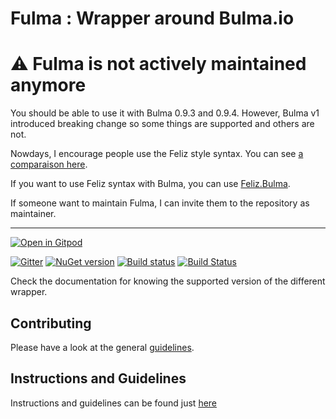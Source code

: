 # Fulma : Wrapper around Bulma.io

# ⚠️ Fulma is not actively maintained anymore

You should be able to use it with Bulma 0.9.3 and 0.9.4. However, Bulma v1 introduced breaking change so some things are supported and others are not.

Nowdays, I encourage people use the Feliz style syntax. You can see [a comparaison here](https://github.com/Zaid-Ajaj/Feliz/issues/155).

If you want to use Feliz syntax with Bulma, you can use [Feliz.Bulma](https://github.com/Dzoukr/Feliz.Bulma).

If someone want to maintain Fulma, I can invite them to the repository as maintainer.

--------

[![Open in Gitpod](https://gitpod.io/button/open-in-gitpod.svg)](https://gitpod.io/#https://github.com/Fulma/Fulma)

[![Gitter](https://badges.gitter.im/gitterHQ/gitter.svg)](https://gitter.im/fable-compiler/Fable)
[![NuGet version](https://badge.fury.io/nu/Fulma.svg)](https://badge.fury.io/nu/Fulma)
[![Build status](https://ci.appveyor.com/api/projects/status/s5syrdkbmbouoa0p/branch/master?svg=true)](https://ci.appveyor.com/project/MangelMaxime/fulma/branch/master)
[![Build Status](https://travis-ci.org/MangelMaxime/Fulma.svg?branch=master)](https://travis-ci.org/MangelMaxime/Fulma)

Check the documentation for knowing the supported version of the different wrapper.

Contributing
------
Please have a look at the general [guidelines](https://github.com/fable-elmish/elmish/blob/master/.github/CONTRIBUTING.md).

Instructions and Guidelines
------
Instructions and guidelines can be found just [here](https://github.com/MangelMaxime/Fulma/blob/master/GUIDELINES.md)
